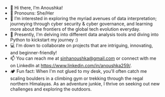 - 👋 Hi there, I’m Anoushka!
- 🦩 Pronouns: She/Her
- 🔭 I’m interested in exploring the myriad avenues of data interpretation; journeying through cyber security & cyber governance, and learning more about the frontiers of the global tech evolution everyday.  
- 💾 Presently, I'm delving into different data analysis tools and diving into Python to kickstart my journey :)
- 💻 I'm down to collaborate on projects that are intriguing, innovating, and beginner-friendly! 
- 📫 You can reach me at sinhanoushka@gmail.com or connect with me on LinkedIn at https://www.linkedin.com/in/anoushka259/. 
- 🏕 Fun fact: When I'm not glued to my desk, you'll often catch me scaling boulders in a climbing gym or trekking through the regal northern Himalayas. As an adventure junkie, I thrive on seeking out new challenges and exploring the outdoors.
<!---
anoushkasinnha/anoushkasinnha is a ✨ special ✨ repository because its `README.md` (this file) appears on your GitHub profile.
You can click the Preview link to take a look at your changes.
--->
